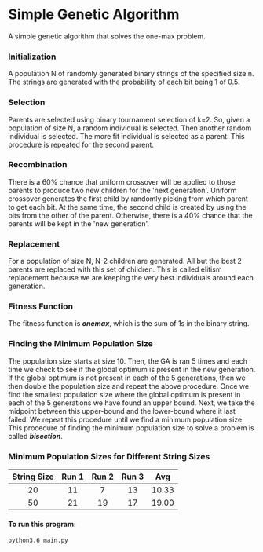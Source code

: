 # Simple Genetic Algorithm

A simple genetic algorithm that solves the one-max problem.

### Initialization
A population N of randomly generated binary strings of the specified size n. The strings are generated with the probability of each bit being 1 of 0.5.

### Selection
Parents are selected using binary tournament selection of k=2. So, given a population of size N, a random individual is selected. Then another random individual is selected. The more fit individual is selected as a parent. This procedure is repeated for the second parent.

### Recombination
There is a 60% chance that uniform crossover will be applied to those parents to produce two new children for the 'next generation'. Uniform crossover generates the first child by randomly picking from which parent to get each bit. At the same time, the second child is created by using the bits from the other of the parent. Otherwise, there is a 40% chance that the parents will be kept in the 'new generation'.

### Replacement
For a population of size N, N-2 children are generated. All but the best 2 parents are replaced with this set of children. This is called elitism replacement because we are keeping the very best individuals around each generation.

### Fitness Function
The fitness function is ***onemax***, which is the sum of 1s in the binary string.

### Finding the Minimum Population Size
The population size starts at size 10. Then, the GA is ran 5 times and each time we check to see if the global optimum is present in the new generation. If the global optimum is not present in each of the 5 generations, then we then double the population size and repeat the above procedure. Once we find the smallest population size where the global optimum is present in each of the 5 generations we have found an upper bound. Next, we take the midpoint between this upper-bound and the lower-bound where it last failed. We repeat this procedure until we find a minimum population size. This procedure of finding the minimum population size to solve a problem is called ***bisection***.

### Minimum Population Sizes for Different String Sizes
| String Size |  Run 1  |  Run 2  |  Run 3  |  Avg   |
|:-----------:|:-------:|:-------:|:-------:|:------:|
| 20          | 11      | 7       | 13      | 10.33  |
| 50          | 21      | 19      | 17      | 19.00  |


#### To run this program:
```
python3.6 main.py
```
